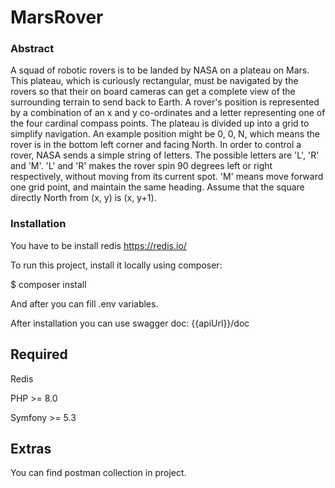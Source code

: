 # MarsRover

### Abstract
A squad of robotic rovers is to be landed by NASA on a plateau on Mars. This plateau, which is curiously rectangular, must be navigated by the rovers so that their on board cameras can get a complete view of the surrounding terrain to send back to Earth. A rover's position is represented by a combination of an x and y co-ordinates and a letter representing one of the four cardinal compass points. The plateau is divided up into a grid to simplify navigation. An example position might be 0, 0, N, which means the rover is in the bottom left corner and facing North. In order to control a rover, NASA sends a simple string of letters. The possible letters are 'L', 'R' and 'M'. 'L' and 'R' makes the rover spin 90 degrees left or right respectively, without moving from its current spot. 'M' means move forward one grid point, and maintain the same heading. Assume that the square directly North from (x, y) is (x, y+1).

### Installation
You have to be install redis
https://redis.io/

To run this project, install it locally using composer:

$ composer install

And after you can fill .env variables.

After installation you can use swagger doc: {{apiUrl}}/doc

## Required
Redis

PHP >= 8.0

Symfony >= 5.3

## Extras
You can find postman collection in project.
